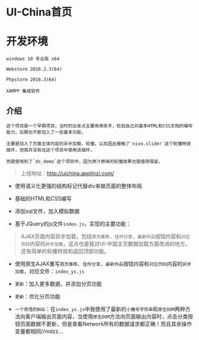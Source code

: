# UI-China首页

# 开发环境
    
    windows 10 专业版 x64
    
    Webstorm 2016.2.3(64)
    
    Phpstorm 2016.3(64)
    
    XAMPP 集成软件

## 介绍

    这个项目是一个早期项目，当时的出发点主要用来练手，检验自己对基本HTML和CSS文档的编写能力，后期也不断加入了一些基本功能，
    
    主要是加入了页面主体内容的异步加载，轮播，以及因此接触了`nivo.slider`这个轮播特效插件，但我并没有在这个项目中使用该插件，
    
    而是使用到了`ds_demo`这个项目中，因为原汁原味的轮播效果也很值得保留。
    
>上线地址：http://uichina.applinzi.com/
    

- 使用语义化更强的结构标记代替div来做页面的整体布局

- 基础的HTML和CSS编写

- 添加sql文件，加入模拟数据

- 基于JQuery的js文件`index.js`，实现的主要功能：
    
 > AJAX页面内容异步加载，包括`首页推荐`、`佳作分享`、`最新作品`按钮内容和`对应页码`内容的`异步加载`，这点也是我对UI-中国主页数据加载方面改进的地方。 还有简单的轮播特效和返回顶部功能。
    
- 使用原生AJAX重写`首页推荐`、`佳作分享`、`最新作品`按钮内容和`对应页码`内容的`异步加载`，对应文件：`index_ys.js`

- `更新`：加入更多数据，并添加分页功能

- `更新`：优化分页功能

- `一个奇怪的BUG`：在`index_ys.js`中我使用了最新的`小撇号字符串`和`原生DOM`两种方法向客户端输出页面内容，当使用`原生DOM`方法向页面输出内容时，点击分类按钮页面数据不更新，但是查看Network所有的数据请求都正确！而且其余操作变量都相同//mdzz... 
